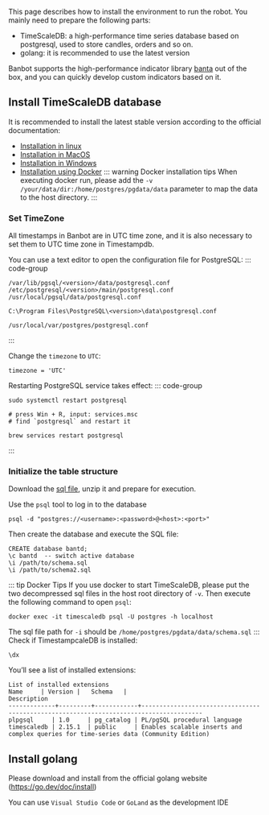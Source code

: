 This page describes how to install the environment to run the robot. You mainly need to prepare the following parts:
* TimeScaleDB: a high-performance time series database based on postgresql, used to store candles, orders and so on.
* golang: it is recommended to use the latest version

Banbot supports the high-performance indicator library [banta](https://github.com/banbox/banta) out of the box, and you can quickly develop custom indicators based on it.

## Install TimeScaleDB database
It is recommended to install the latest stable version according to the official documentation:
* [Installation in linux](https://docs.timescale.com/self-hosted/latest/install/installation-linux/)
* [Installation in MacOS](https://docs.timescale.com/self-hosted/latest/install/installation-macos/)
* [Installation in Windows](https://docs.timescale.com/self-hosted/latest/install/installation-windows/)
* [Installation using Docker](https://docs.timescale.com/self-hosted/latest/install/installation-docker/)
  ::: warning Docker installation tips
  When executing docker run, please add the `-v /your/data/dir:/home/postgres/pgdata/data` parameter to map the data to the host directory.
  :::

### Set TimeZone
All timestamps in Banbot are in UTC time zone, and it is also necessary to set them to UTC time zone in Timestampdb.

You can use a text editor to open the configuration file for PostgreSQL:
::: code-group
```text [linux]
/var/lib/pgsql/<version>/data/postgresql.conf
/etc/postgresql/<version>/main/postgresql.conf
/usr/local/pgsql/data/postgresql.conf
```
```text [windows]
C:\Program Files\PostgreSQL\<version>\data\postgresql.conf
```
```text [MacOS]
/usr/local/var/postgres/postgresql.conf
```
:::

Change the `timezone` to `UTC`:
```shell
timezone = 'UTC'
```
Restarting PostgreSQL service takes effect:
::: code-group
```shell [linux]
sudo systemctl restart postgresql
```
```shell [windows]
# press Win + R, input: services.msc
# find `postgresql` and restart it
```
```shell [MacOS]
brew services restart postgresql
```
:::

### Initialize the table structure
Download the [sql file](/sql.zip?v=1), unzip it and prepare for execution.

Use the `psql` tool to log in to the database
```shell
psql -d "postgres://<username>:<password>@<host>:<port>"
```
Then create the database and execute the SQL file:
```postgresql
CREATE database bantd;
\c bantd  -- switch active database
\i /path/to/schema.sql
\i /path/to/schema2.sql
```
::: tip Docker Tips
If you use docker to start TimeScaleDB, please put the two decompressed sql files in the host root directory of `-v`.
Then execute the following command to open `psql`:
```shell
docker exec -it timescaledb psql -U postgres -h localhost
```
The sql file path for `-i` should be `/home/postgres/pgdata/data/schema.sql`
:::
Check if TimestampcaleDB is installed:
```postgresql
\dx
```
You’ll see a list of installed extensions:
```text
List of installed extensions
Name     | Version |   Schema   |                                      Description                                      
-------------+---------+------------+---------------------------------------------------------------------------------------
plpgsql     | 1.0     | pg_catalog | PL/pgSQL procedural language
timescaledb | 2.15.1  | public     | Enables scalable inserts and complex queries for time-series data (Community Edition)
```
## Install golang
Please download and install from the official golang website (https://go.dev/doc/install)

You can use `Visual Studio Code` or `GoLand` as the development IDE
